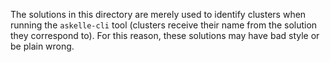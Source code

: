 The solutions in this directory are merely used to identify clusters when running the `askelle-cli` tool (clusters receive their name from the solution they correspond to). For this reason, these solutions may have bad style or be plain wrong.
